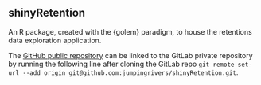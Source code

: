 ## shinyRetention

An R package, created with the {golem} paradigm, to house the retentions data exploration application.

The [GitHub public repository](https://github.com/jumpingrivers/shinyRetention) can be linked to the GitLab private repository by running the following line after cloning the GitLab repo `git remote set-url --add origin git@github.com:jumpingrivers/shinyRetention.git`.
